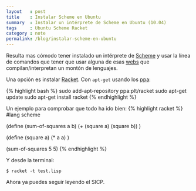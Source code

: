 ```yaml
---
layout   : post
title    : Instalar Scheme en Ubuntu
summary  : Instalar un intérprete de Scheme en Ubuntu (10.04)
tags     : Ubuntu Scheme Racket
category : note
permalink: /blog/instalar-scheme-en-ubuntu
---
```


Resulta mas cómodo tener instalado un intérprete de [Scheme]
y usar la línea de comandos que tener que usar alguna de esas
[webs] que compilan/interpretan un montón de lenguajes.

Una opción es instalar [Racket]. Con `apt-get` usando los
[ppa]:

{% highlight bash %}
sudo add-apt-repository ppa:plt/racket
sudo apt-get update
sudo apt-get install racket
{% endhighlight %}

Un ejemplo para comprobar que todo ha ido bien:
{% highlight racket %}
#lang scheme

(define (sum-of-squares a b)
   (+ (square a) (square b))
)

(define (square a)
   (* a a)
)

(sum-of-squares 5 5)
{% endhighlight %}

Y desde la terminal:

`$ racket -t test.lisp`

Ahora ya puedes seguir leyendo el SICP.

[Scheme]: http://www.gnu.org/software/mit-scheme/
[webs]: http://repl.it/
[Racket]: http://racket-lang.org/
[ppa]: https://launchpad.net/~plt/+archive/racket